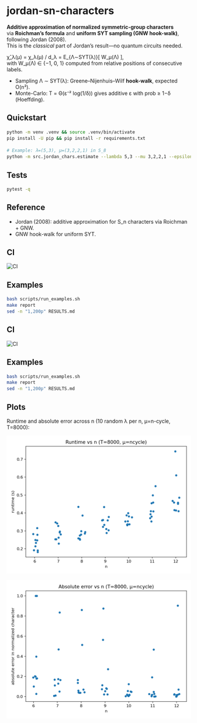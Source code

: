 # jordan-sn-characters

**Additive approximation of normalized symmetric-group characters**  
via **Roichman’s formula** and **uniform SYT sampling (GNW hook-walk)**, following Jordan (2008).  
This is the *classical* part of Jordan’s result—no quantum circuits needed.

χ̂_λ(μ) = χ_λ(μ) / d_λ = E_{Λ∼SYT(λ)}[ W_μ(Λ) ],  
with W_μ(Λ) ∈ {−1, 0, 1} computed from relative positions of consecutive labels.

- Sampling Λ ∼ SYT(λ): Greene–Nijenhuis–Wilf **hook-walk**, expected O(n²).
- Monte-Carlo: T = Θ(ε⁻² log(1/δ)) gives additive ε with prob ≥ 1−δ (Hoeffding).

## Quickstart
~~~bash
python -m venv .venv && source .venv/bin/activate
pip install -U pip && pip install -r requirements.txt

# Example: λ=(5,3), μ=(3,2,2,1) in S_8
python -m src.jordan_chars.estimate --lambda 5,3 --mu 3,2,2,1 --epsilon 0.03 --delta 1e-4 --seed 0
~~~

## Tests
~~~bash
pytest -q
~~~

## Reference
- Jordan (2008): additive approximation for S_n characters via Roichman + GNW.
- GNW hook-walk for uniform SYT.

## CI

![CI](https://github.com/laroccamartin/jordan-sn-characters/actions/workflows/ci.yml/badge.svg)

## Examples

```bash
bash scripts/run_examples.sh
make report
sed -n "1,200p" RESULTS.md
```


## CI

![CI](https://github.com/laroccamartin/jordan-sn-characters/actions/workflows/ci.yml/badge.svg)

## Examples

```bash
bash scripts/run_examples.sh
make report
sed -n "1,200p" RESULTS.md
```


## Plots

Runtime and absolute error across n (10 random λ per n, μ=n-cycle, T=8000):

![](results/plot_runtime_vs_n.png)

![](results/plot_error_vs_n.png)

